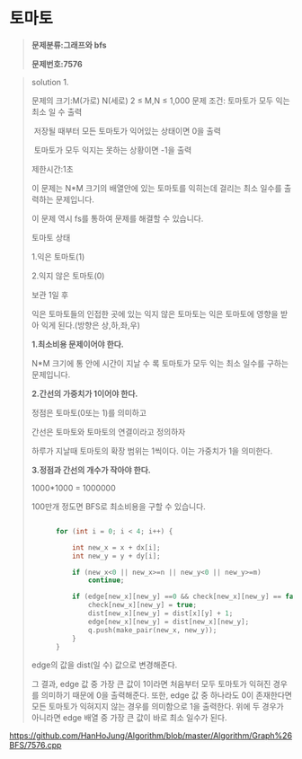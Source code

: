 # 토마토

> **문제분류:그래프와 bfs**
>
> **문제번호:7576**

> solution 1.
>
> 문제의 크기:M(가로) N(세로)  2 ≤ M,N ≤ 1,000
> 문제 조건:  토마토가 모두 익는 최소 일 수 출력
>
> ​                    저장될 때부터 모든 토마토가 익어있는 상태이면 0을 출력
>
> ​                    토마토가 모두 익지는 못하는 상황이면 -1을 출력
>
> 제한시간:1초
>
>
>
> 이 문제는 N*M 크기의 배열안에 있는 토마토를 익히는데 걸리는 최소 일수를 출력하는 문제입니다.
>
> 이 문제 역시 fs를 통하여 문제를 해결할 수 있습니다.
>
>
>
> 토마토 상태
>
> 1.익은 토마토(1)
>
> 2.익지 않은 토마토(0)
>
>
>
> 보관 1일 후
>
> 익은 토마토들의 인접한 곳에 있는 익지 않은 토마토는
> 익은 토마토에 영향을 받아 익게 된다.(방향은 상,하,좌,우)
>
>
>
> **1.최소비용 문제이어야 한다.**
>
> N*M 크기에 통 안에 시간이 지날 수 록 토마토가 모두 익는 최소 일수를 구하는 문제입니다.
>
>
>
> **2.간선의 가중치가 1이어야 한다.**
>
> 정점은 토마토(0또는 1)를 의미하고
>
> 간선은 토마토와 토마토의 연결이라고 정의하자
>
> 하루가 지날때 토마토의 확장 범위는 1씩이다. 이는 가중치가 1을 의미한다.
>
>
>
> **3.정점과 간선의 개수가 작아야 한다.**
>
> 1000*1000 = 1000000
>
> 100만개 정도면 BFS로 최소비용을 구할 수 있습니다.
>
>
>
> ```C++
> 
> 		for (int i = 0; i < 4; i++) {
> 
> 			int new_x = x + dx[i];
> 			int new_y = y + dy[i];
> 
> 			if (new_x<0 || new_x>=n || new_y<0 || new_y>=m)
> 				continue;
> 
> 			if (edge[new_x][new_y] ==0 && check[new_x][new_y] == false) {
> 				check[new_x][new_y] = true;
> 				dist[new_x][new_y] = dist[x][y] + 1;
> 				edge[new_x][new_y] = dist[new_x][new_y];
> 				q.push(make_pair(new_x, new_y));
> 			}
> 		}
> 
> ```
>
> edge의 값을 dist(일 수) 값으로 변경해준다.
>
> 그 결과, edge 값 중 가장 큰 값이 1이라면 처음부터 모두 토마토가 익혀진 경우를 의미하기 때문에 0을 출력해준다. 또한, edge 값 중 하나라도 0이 존재한다면 모든 토마토가 익혀지지 않는 경우를 의미함으로 1을 출력한다. 위에 두 경우가 아니라면 edge 배열 중 가장 큰 값이 바로 최소 일수가 된다.

https://github.com/HanHoJung/Algorithm/blob/master/Algorithm/Graph%26BFS/7576.cpp












